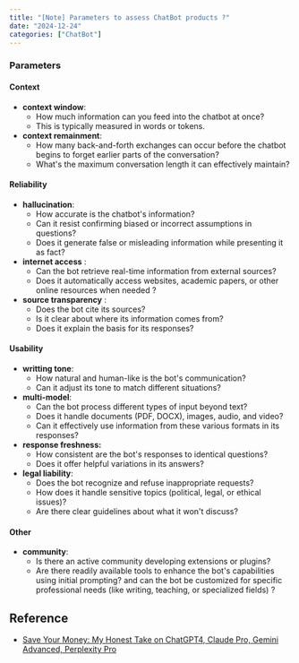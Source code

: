 ```yaml
---
title: "[Note] Parameters to assess ChatBot products ?"
date: "2024-12-24"
categories: ["ChatBot"]
---
```



### Parameters 
#### Context

- **context window**: 
    - How much information can you feed into the chatbot at once?
    - This is typically measured in words or tokens.
- **context remainment**: 
    - How many back-and-forth exchanges can occur before the chatbot begins to forget earlier parts of the conversation?
    - What's the maximum conversation length it can effectively maintain?

#### Reliability

- **hallucination**: 
    - How accurate is the chatbot's information?
    - Can it resist confirming biased or incorrect assumptions in questions?
    - Does it generate false or misleading information while presenting it as fact?
- **internet access** : 
    - Can the bot retrieve real-time information from external sources?
    - Does it automatically access websites, academic papers, or other online resources when needed ? 
- **source transparency** : 
    - Does the bot cite its sources?
    - Is it clear about where its information comes from?
    - Does it explain the basis for its responses?

#### Usability 

- **writting tone**: 
    - How natural and human-like is the bot's communication?
    - Can it adjust its tone to match different situations?
- **multi-model**: 
    - Can the bot process different types of input beyond text?
    - Does it handle documents (PDF, DOCX), images, audio, and video?
    - Can it effectively use information from these various formats in its responses?
- **response freshness:** 
    - How consistent are the bot's responses to identical questions?
    - Does it offer helpful variations in its answers?
- **legal liability**: 
    - Does the bot recognize and refuse inappropriate requests?
    - How does it handle sensitive topics (political, legal, or ethical issues)?
    - Are there clear guidelines about what it won't discuss?

#### **Other** 

-   **community**: 
    -   Is there an active community developing extensions or plugins?
    -   Are there readily available tools to enhance the bot's capabilities using initial prompting? and can the bot be customized for specific professional needs (like writing, teaching, or specialized fields)  ? 





## Reference 
- [Save Your Money: My Honest Take on ChatGPT4, Claude Pro, Gemini Advanced, Perplexity Pro](https://www.youtube.com/watch?v=shWwlt76qHo&list=WL&index=6)